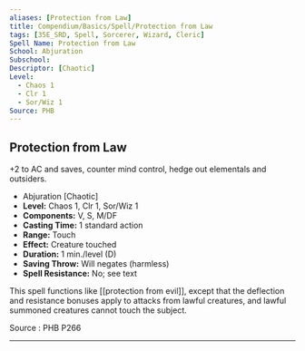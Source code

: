 ```yaml
---
aliases: [Protection from Law]
title: Compendium/Basics/Spell/Protection from Law
tags: [35E_SRD, Spell, Sorcerer, Wizard, Cleric]
Spell Name: Protection from Law
School: Abjuration
Subschool: 
Descriptor: [Chaotic]
Level:
  - Chaos 1
  - Clr 1
  - Sor/Wiz 1
Source: PHB
---
```



## Protection from Law

+2 to AC and saves, counter mind control, hedge out elementals and outsiders.

*   Abjuration [Chaotic]
*   **Level:** Chaos 1, Clr 1, Sor/Wiz 1
*   **Components:** V, S, M/DF
*   **Casting Time:** 1 standard action
*   **Range:** Touch
*   **Effect:** Creature touched
*   **Duration:** 1 min./level (D)
*   **Saving Throw:** Will negates (harmless)
*   **Spell Resistance:** No; see text

This spell functions like [[protection from evil]], except that the deflection and resistance bonuses apply to attacks from lawful creatures, and lawful summoned creatures cannot touch the subject.

Source : PHB P266

---
